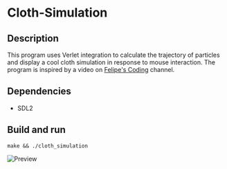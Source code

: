 # Cloth-Simulation

## Description
This program uses Verlet integration to calculate the trajectory of particles and display a cool cloth simulation in response to mouse interaction.
The program is inspired by a video on [Felipe's Coding](https://www.youtube.com/watch?v=RjPBtxIupQA) channel.

## Dependencies
- SDL2

## Build and run
```
make && ./cloth_simulation
```

![Preview](https://imgur.com/0ePyFEs.gif)
